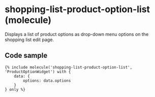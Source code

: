 # shopping-list-product-option-list (molecule)

Displays a list of product options as drop-down menu options on the shopping list edit page.

## Code sample

```
{% include molecule('shopping-list-product-option-list', 'ProductOptionWidget') with {
    data: {
        options: data.options
    }
} only %}
```
